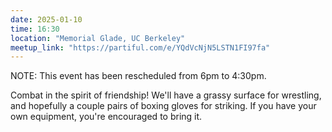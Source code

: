 ```yaml
---
date: 2025-01-10
time: 16:30
location: "Memorial Glade, UC Berkeley"
meetup_link: "https://partiful.com/e/YQdVcNjN5LSTN1FI97fa"
---
```


NOTE: This event has been rescheduled from 6pm to 4:30pm.

Combat in the spirit of friendship! We'll have a grassy surface for wrestling, and hopefully a couple pairs of boxing gloves for striking. If you have your own equipment, you're encouraged to bring it.
